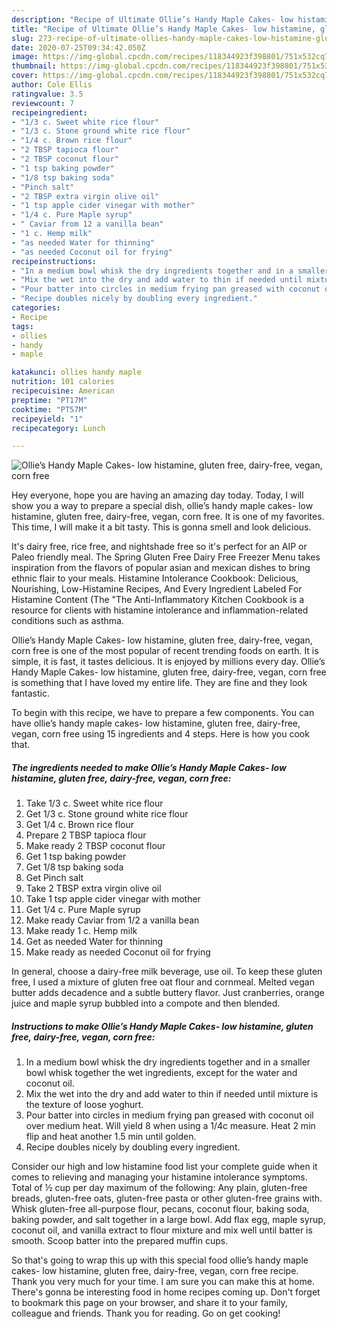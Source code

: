 ```yaml
---
description: "Recipe of Ultimate Ollie’s Handy Maple Cakes- low histamine, gluten free, dairy-free, vegan, corn free"
title: "Recipe of Ultimate Ollie’s Handy Maple Cakes- low histamine, gluten free, dairy-free, vegan, corn free"
slug: 273-recipe-of-ultimate-ollies-handy-maple-cakes-low-histamine-gluten-free-dairy-free-vegan-corn-free
date: 2020-07-25T09:34:42.050Z
image: https://img-global.cpcdn.com/recipes/118344923f398801/751x532cq70/ollies-handy-maple-cakes-low-histamine-gluten-free-dairy-free-vegan-corn-free-recipe-main-photo.jpg
thumbnail: https://img-global.cpcdn.com/recipes/118344923f398801/751x532cq70/ollies-handy-maple-cakes-low-histamine-gluten-free-dairy-free-vegan-corn-free-recipe-main-photo.jpg
cover: https://img-global.cpcdn.com/recipes/118344923f398801/751x532cq70/ollies-handy-maple-cakes-low-histamine-gluten-free-dairy-free-vegan-corn-free-recipe-main-photo.jpg
author: Cole Ellis
ratingvalue: 3.5
reviewcount: 7
recipeingredient:
- "1/3 c. Sweet white rice flour"
- "1/3 c. Stone ground white rice flour"
- "1/4 c. Brown rice flour"
- "2 TBSP tapioca flour"
- "2 TBSP coconut flour"
- "1 tsp baking powder"
- "1/8 tsp baking soda"
- "Pinch salt"
- "2 TBSP extra virgin olive oil"
- "1 tsp apple cider vinegar with mother"
- "1/4 c. Pure Maple syrup"
- " Caviar from 12 a vanilla bean"
- "1 c. Hemp milk"
- "as needed Water for thinning"
- "as needed Coconut oil for frying"
recipeinstructions:
- "In a medium bowl whisk the dry ingredients together and in a smaller bowl whisk together the wet ingredients, except for the water and coconut oil."
- "Mix the wet into the dry and add water to thin if needed until mixture is the texture of loose yoghurt."
- "Pour batter into circles in medium frying pan greased with coconut oil over medium heat. Will yield 8 when using a 1/4c measure. Heat 2 min flip and heat another 1.5 min until golden."
- "Recipe doubles nicely by doubling every ingredient."
categories:
- Recipe
tags:
- ollies
- handy
- maple

katakunci: ollies handy maple 
nutrition: 101 calories
recipecuisine: American
preptime: "PT17M"
cooktime: "PT57M"
recipeyield: "1"
recipecategory: Lunch

---
```



![Ollie’s Handy Maple Cakes- low histamine, gluten free, dairy-free, vegan, corn free](https://img-global.cpcdn.com/recipes/118344923f398801/751x532cq70/ollies-handy-maple-cakes-low-histamine-gluten-free-dairy-free-vegan-corn-free-recipe-main-photo.jpg)

Hey everyone, hope you are having an amazing day today. Today, I will show you a way to prepare a special dish, ollie’s handy maple cakes- low histamine, gluten free, dairy-free, vegan, corn free. It is one of my favorites. This time, I will make it a bit tasty. This is gonna smell and look delicious.

It&#39;s dairy free, rice free, and nightshade free so it&#39;s perfect for an AIP or Paleo friendly meal. The Spring Gluten Free Dairy Free Freezer Menu takes inspiration from the flavors of popular asian and mexican dishes to bring ethnic flair to your meals. Histamine Intolerance Cookbook: Delicious, Nourishing, Low-Histamine Recipes, And Every Ingredient Labeled For Histamine Content (The &#34;The Anti-Inflammatory Kitchen Cookbook is a resource for clients with histamine intolerance and inflammation-related conditions such as asthma.

Ollie’s Handy Maple Cakes- low histamine, gluten free, dairy-free, vegan, corn free is one of the most popular of recent trending foods on earth. It is simple, it is fast, it tastes delicious. It is enjoyed by millions every day. Ollie’s Handy Maple Cakes- low histamine, gluten free, dairy-free, vegan, corn free is something that I have loved my entire life. They are fine and they look fantastic.


To begin with this recipe, we have to prepare a few components. You can have ollie’s handy maple cakes- low histamine, gluten free, dairy-free, vegan, corn free using 15 ingredients and 4 steps. Here is how you cook that.

<!--inarticleads1-->

##### The ingredients needed to make Ollie’s Handy Maple Cakes- low histamine, gluten free, dairy-free, vegan, corn free:

1. Take 1/3 c. Sweet white rice flour
1. Get 1/3 c. Stone ground white rice flour
1. Get 1/4 c. Brown rice flour
1. Prepare 2 TBSP tapioca flour
1. Make ready 2 TBSP coconut flour
1. Get 1 tsp baking powder
1. Get 1/8 tsp baking soda
1. Get Pinch salt
1. Take 2 TBSP extra virgin olive oil
1. Take 1 tsp apple cider vinegar with mother
1. Get 1/4 c. Pure Maple syrup
1. Make ready  Caviar from 1/2 a vanilla bean
1. Make ready 1 c. Hemp milk
1. Get as needed Water for thinning
1. Make ready as needed Coconut oil for frying


In general, choose a dairy-free milk beverage, use oil. To keep these gluten free, I used a mixture of gluten free oat flour and cornmeal. Melted vegan butter adds decadence and a subtle buttery flavor. Just cranberries, orange juice and maple syrup bubbled into a compote and then blended. 

<!--inarticleads2-->

##### Instructions to make Ollie’s Handy Maple Cakes- low histamine, gluten free, dairy-free, vegan, corn free:

1. In a medium bowl whisk the dry ingredients together and in a smaller bowl whisk together the wet ingredients, except for the water and coconut oil.
1. Mix the wet into the dry and add water to thin if needed until mixture is the texture of loose yoghurt.
1. Pour batter into circles in medium frying pan greased with coconut oil over medium heat. Will yield 8 when using a 1/4c measure. Heat 2 min flip and heat another 1.5 min until golden.
1. Recipe doubles nicely by doubling every ingredient.


Consider our high and low histamine food list your complete guide when it comes to relieving and managing your histamine intolerance symptoms. Total of ½ cup per day maximum of the following: Any plain, gluten-free breads, gluten-free oats, gluten-free pasta or other gluten-free grains with. Whisk gluten-free all-purpose flour, pecans, coconut flour, baking soda, baking powder, and salt together in a large bowl. Add flax egg, maple syrup, coconut oil, and vanilla extract to flour mixture and mix well until batter is smooth. Scoop batter into the prepared muffin cups. 

So that's going to wrap this up with this special food ollie’s handy maple cakes- low histamine, gluten free, dairy-free, vegan, corn free recipe. Thank you very much for your time. I am sure you can make this at home. There's gonna be interesting food in home recipes coming up. Don't forget to bookmark this page on your browser, and share it to your family, colleague and friends. Thank you for reading. Go on get cooking!
